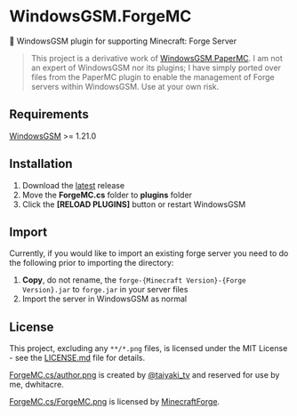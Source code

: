 # WindowsGSM.ForgeMC
🧩 WindowsGSM plugin for supporting Minecraft: Forge Server

> This project is a derivative work of [WindowsGSM.PaperMC](https://github.com/BattlefieldDuck/WindowsGSM.PaperMC). I am not an expert of WindowsGSM nor its plugins; I have simply ported over files from the PaperMC plugin to enable the management of Forge servers within WindowsGSM. Use at your own risk.

## Requirements
[WindowsGSM](https://github.com/WindowsGSM/WindowsGSM) >= 1.21.0

## Installation
1. Download the [latest](https://github.com/dwhitacre/WindowsGSM.ForgeMC/releases/latest) release
1. Move the **ForgeMC.cs** folder to **plugins** folder
1. Click the **[RELOAD PLUGINS]** button or restart WindowsGSM

## Import
Currently, if you would like to import an existing forge server you need to do the following prior to importing the directory:
1. **Copy**, do not rename, the `forge-{Minecraft Version}-{Forge Version}.jar` to `forge.jar` in your server files
1. Import the server in WindowsGSM as normal

## License
This project, excluding any `**/*.png` files, is licensed under the MIT License - see the [LICENSE.md](LICENSE.md) file for details.

[ForgeMC.cs/author.png](ForgeMC.cs/author.png) is created by [@taiyaki_tv](https://twitter.com/taiyaki_tv) and reserved for use by me, dwhitacre.

[ForgeMC.cs/ForgeMC.png](ForgeMC.cs/ForgeMC.png) is licensed by [MinecraftForge](https://github.com/MinecraftForge/MinecraftForge).